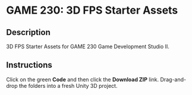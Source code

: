 # GAME 230: 3D FPS Starter Assets

## Description
3D FPS Starter Assets for GAME 230 Game Development Studio II.

## Instructions
Click on the green **Code** and then click the **Download ZIP** link. Drag-and-drop the folders into a fresh Unity 3D project.
